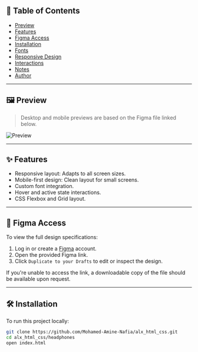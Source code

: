 ## 📄 Table of Contents

- [Preview](#preview)
- [Features](#features)
- [Figma Access](#figma-access)
- [Installation](#installation)
- [Fonts](#fonts)
- [Responsive Design](#responsive-design)
- [Interactions](#interactions)
- [Notes](#notes)
- [Author](#author)

---

## 🖼️ Preview

> Desktop and mobile previews are based on the Figma file linked below.

![Preview](https://via.placeholder.com/1000x400.png?text=Headphones+Landing+Page+Preview)

---

## ✨ Features

- Responsive layout: Adapts to all screen sizes.
- Mobile-first design: Clean layout for small screens.
- Custom font integration.
- Hover and active state interactions.
- CSS Flexbox and Grid layout.

---

## 🔗 Figma Access

To view the full design specifications:

1. Log in or create a [Figma](https://figma.com) account.
2. Open the provided Figma link.
3. Click `Duplicate to your Drafts` to edit or inspect the design.

If you're unable to access the link, a downloadable copy of the file should be available upon request.

---

## 🛠️ Installation

To run this project locally:

```bash
git clone https://github.com/Mohamed-Amine-Nafia/alx_html_css.git
cd alx_html_css/headphones
open index.html
```
